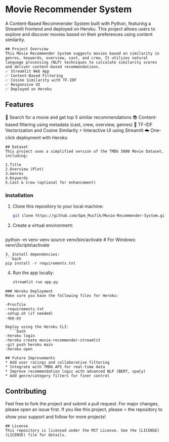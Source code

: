 # Movie Recommender System
A Content-Based Recommender System built with Python, featuring a Streamlit frontend and deployed on Heroku. This project allows users to explore and discover movies based on their preferences using content similarity.
```
## Project Overview
This Movie Recommender System suggests movies based on similarity in genres, keywords, overview, cast, and crew. It utilizes natural language processing (NLP) techniques to calculate similarity scores and deliver content-based recommendations.
✅ Streamlit Web App
✅ Content-Based Filtering
✅ Cosine Similarity with TF-IDF
✅ Responsive UI
✅ Deployed on Heroku
```

## Features
🔎 Search for a movie and get top 5 similar recommendations
📚 Content-based filtering using metadata (cast, crew, overview, genres)
🧠 TF-IDF Vectorization and Cosine Similarity
⚡ Interactive UI using Streamlit
☁️ One-click deployment with Heroku


```
## Dataset
This project uses a simplified version of the TMDb 5000 Movie Dataset, including:

1.Title
2.Overview (Plot)
3.Genres
4.Keywords
5.Cast & Crew (optional for enhancement)
```
### Installation
1. Clone this repository to your local machine:  
   ```bash
   git clone https://github.com/Gpm_Musfik/Movie-Recommender-System.git
   ```
2. Create a virtual environment:  
   ```bash
  python -m venv venv
  source venv/bin/activate  # For Windows: venv\Scripts\activate

   ```
3. Install dependencies:  
   ```bash
   pip install -r requirements.txt
   ```
4. Run the app locally:  
   ```bash
   streamlit run app.py

   ```
```
### Heroku Deployment
Make sure you have the following files for Heroku:

-Procfile
-requirements.txt
-setup.sh (if needed)
-app.py

Deploy using the Heroku CLI:
  ```bash 
-heroku login
-heroku create movie-recommender-streamlit
-git push heroku main
-heroku open

 ```
```
## Future Improvements
* Add user ratings and collaborative filtering
* Integrate with TMDb API for real-time data
* Improve recommendation logic with advanced NLP (BERT, spaCy)
* Add genre/category filters for finer control
```
## Contributing
Feel free to fork the project and submit a pull request. For major changes, please open an issue first. If you like this project, please ⭐ the repository to show your support and follow for more projects!
```
## License
This repository is licensed under the MIT License. See the [LICENSE](LICENSE) file for details.  
  
